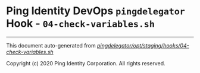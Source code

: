 
# Ping Identity DevOps `pingdelegator` Hook - `04-check-variables.sh`

---
This document auto-generated from _[pingdelegator/opt/staging/hooks/04-check-variables.sh](https://github.com/pingidentity/pingidentity-docker-builds/blob/master/pingdelegator/opt/staging/hooks/04-check-variables.sh)_

Copyright (c) 2020 Ping Identity Corporation. All rights reserved.
